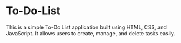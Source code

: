 # To-Do-List
This is a simple To-Do List application built using HTML, CSS, and JavaScript. It allows users to create, manage, and delete tasks easily.
